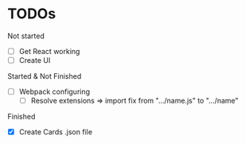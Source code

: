 # TODOs

Not started

- [ ] Get React working
- [ ] Create UI

Started & Not Finished

- [ ] Webpack configuring
  - [ ] Resolve extensions => import fix from ".../name.js" to ".../name"

Finished

- [x] Create Cards .json file

